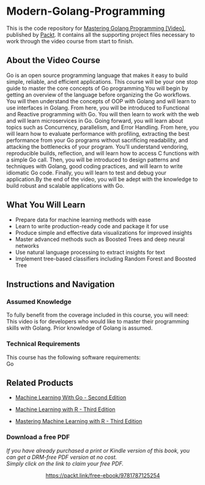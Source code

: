 # Modern-Golang-Programming

This is the code repository for [Mastering Golang Programming [Video]](https://www.packtpub.com/application-development/mastering-golang-programming-video?utm_source=github&utm_medium=repository&utm_campaign=9781786468239), published by [Packt](https://www.packtpub.com/?utm_source=github). It contains all the supporting project files necessary to work through the video course from start to finish.
## About the Video Course
Go is an open source programming language that makes it easy to build simple, reliable, and efficient applications. This course will be your one stop guide to master the core concepts of Go programming.You will begin by getting an overview of the language before organizing the Go workflows. You will then understand the concepts of OOP with Golang and will learn to use interfaces in Golang. From here, you will be introduced to Functional and Reactive programming with Go. You will then learn to work with the web and will learn microservices in Go. Going forward, you will learn about topics such as Concurrency, parallelism, and Error Handling. From here, you will learn how to evaluate performance with profiling, extracting the best performance from your Go programs without sacrificing readability, and attacking the bottlenecks of your program. You’ll understand vendoring, reproducible builds, reflection, and will learn how to access C functions with a simple Go call. Then, you will be introduced to design patterns and techniques with Golang, good coding practices, and will learn to write idiomatic Go code. Finally, you will learn to test and debug your application.By the end of the video, you will be adept with the knowledge to build robust and scalable applications with Go.

<H2>What You Will Learn</H2>
<DIV class=book-info-will-learn-text>
<UL>
<LI><SPAN id=what_you_will_learn_c class=sugar_field>Prepare data for machine learning methods with ease</SPAN> 
<LI><SPAN id=what_you_will_learn_c class=sugar_field>Learn to write production-ready code and package it for use </SPAN>
<LI><SPAN id=what_you_will_learn_c class=sugar_field>Produce simple and effective data visualizations for improved insights</SPAN> 
<LI><SPAN id=what_you_will_learn_c class=sugar_field>Master advanced methods such as Boosted Trees and deep neural networks</SPAN> 
<LI><SPAN id=what_you_will_learn_c class=sugar_field>Use natural language processing to extract insights for text</SPAN> 
<LI><SPAN id=what_you_will_learn_c class=sugar_field>Implement tree-based classifiers including Random Forest and Boosted Tree</SPAN> </LI></UL></DIV>

## Instructions and Navigation
### Assumed Knowledge
To fully benefit from the coverage included in this course, you will need:<br/>
This video is for developers who would like to master their programming skills with Golang. Prior knowledge of Golang is assumed.
### Technical Requirements
This course has the following software requirements:<br/>
Go

## Related Products
* [Machine Learning With Go - Second Edition](https://www.packtpub.com/big-data-and-business-intelligence/machine-learning-go-second-edition?utm_source=github&utm_medium=repository&utm_campaign=9781789619898)

* [Machine Learning with R - Third Edition](https://www.packtpub.com/big-data-and-business-intelligence/machine-learning-r-third-edition?utm_source=github&utm_medium=repository&utm_campaign=9781788295864)

* [Mastering Machine Learning with R - Third Edition](https://www.packtpub.com/big-data-and-business-intelligence/mastering-machine-learning-r-third-edition?utm_source=github&utm_medium=repository&utm_campaign=9781789618006)

### Download a free PDF

 <i>If you have already purchased a print or Kindle version of this book, you can get a DRM-free PDF version at no cost.<br>Simply click on the link to claim your free PDF.</i>
<p align="center"> <a href="https://packt.link/free-ebook/9781787125254">https://packt.link/free-ebook/9781787125254 </a> </p>